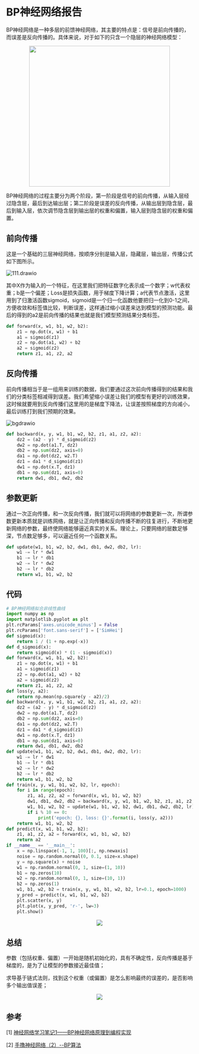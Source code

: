 # BP神经网络报告

BP神经网络是一种多层的前馈神经网络，其主要的特点是：信号是前向传播的，而误差是反向传播的。具体来说，对于如下的只含一个隐层的神经网络模型：

<div align="middle"><image loading="lazy" src="https://picture-store-repository.oss-cn-hangzhou.aliyuncs.com/blog/9602672-aac10bca9990f5ed.png" weight=400 height=380 align="middle"></div>

BP神经网络的过程主要分为两个阶段，第一阶段是信号的前向传播，从输入层经过隐含层，最后到达输出层；第二阶段是误差的反向传播，从输出层到隐含层，最后到输入层，依次调节隐含层到输出层的权重和偏置，输入层到隐含层的权重和偏置。

## 前向传播

这是一个基础的三层神经网络，按顺序分别是输入层，隐藏层，输出层，传播公式如下图所示。

![111.drawio](https://picture-store-repository.oss-cn-hangzhou.aliyuncs.com/blog/111.drawio.png)

其中X作为输入的一个特征，在这里我们把特征数字化表示成一个数字；w代表权重；b是一个偏差；Loss是损失函数，用于梯度下降计算；a代表节点激活，这里用到了归激活函数sigmoid，sigmoid是一个归一化函数他要把归一化到0-1之间，方便收敛和标签值比较，判断误差，这样通过缩小误差来达到模型的预测功能。最后的得到的a2是前向传播的结果也就是我们模型预测结果分类标签。

```python
def forward(x, w1, b1, w2, b2):
    z1 = np.dot(x, w1) + b1
    a1 = sigmoid(z1)
    z2 = np.dot(a1, w2) + b2
    a2 = sigmoid(z2)
    return z1, a1, z2, a2
```

## 反向传播

前向传播相当于是一组用来训练的数据，我们要通过这次前向传播得到的结果和我们的分类标签相减得到误差。我们希望缩小误差让我们的模型有更好的训练效果，这时候就要用到反向传播们这里用的是梯度下降法，让误差按照梯度的方向减小，最后训练打到我们预期的效果。

![bgdrawio](https://picture-store-repository.oss-cn-hangzhou.aliyuncs.com/blog/bgdrawio.png)

```python
def backward(x, y, w1, b1, w2, b2, z1, a1, z2, a2):
    dz2 = (a2 - y) * d_sigmoid(z2)
    dw2 = np.dot(a1.T, dz2)
    db2 = np.sum(dz2, axis=0)
    da1 = np.dot(dz2, w2.T)
    dz1 = da1 * d_sigmoid(z1)
    dw1 = np.dot(x.T, dz1)
    db1 = np.sum(dz1, axis=0)
    return dw1, db1, dw2, db2
```

## 参数更新

通过一次正向传播，和一次反向传播，我们就可以将网络的参数更新一次，所谓参数更新本质就是训练网络，就是让正向传播和反向传播不断的往复进行，不断地更新网络的参数，最终使网络能够逼近真实的关系。理论上，只要网络的层数足够深，节点数足够多，可以逼近任何一个函数关系。

```python
def update(w1, b1, w2, b2, dw1, db1, dw2, db2, lr):
    w1 -= lr * dw1
    b1 -= lr * db1
    w2 -= lr * dw2
    b2 -= lr * db2
    return w1, b1, w2, b2
```

## 代码

```python
# BP神经网络拟合非线性曲线
import numpy as np
import matplotlib.pyplot as plt
plt.rcParams['axes.unicode_minus'] = False
plt.rcParams['font.sans-serif'] = ['SimHei']
def sigmoid(x):
    return 1 / (1 + np.exp(-x))
def d_sigmoid(x):
    return sigmoid(x) * (1 - sigmoid(x))
def forward(x, w1, b1, w2, b2):
    z1 = np.dot(x, w1) + b1
    a1 = sigmoid(z1)
    z2 = np.dot(a1, w2) + b2
    a2 = sigmoid(z2)
    return z1, a1, z2, a2
def loss(y, a2):
    return np.mean(np.square(y - a2)/2)
def backward(x, y, w1, b1, w2, b2, z1, a1, z2, a2):
    dz2 = (a2 - y) * d_sigmoid(z2)
    dw2 = np.dot(a1.T, dz2)
    db2 = np.sum(dz2, axis=0)
    da1 = np.dot(dz2, w2.T)
    dz1 = da1 * d_sigmoid(z1)
    dw1 = np.dot(x.T, dz1)
    db1 = np.sum(dz1, axis=0)
    return dw1, db1, dw2, db2
def update(w1, b1, w2, b2, dw1, db1, dw2, db2, lr):
    w1 -= lr * dw1
    b1 -= lr * db1
    w2 -= lr * dw2
    b2 -= lr * db2
    return w1, b1, w2, b2
def train(x, y, w1, b1, w2, b2, lr, epoch):
    for i in range(epoch):
        z1, a1, z2, a2 = forward(x, w1, b1, w2, b2)
        dw1, db1, dw2, db2 = backward(x, y, w1, b1, w2, b2, z1, a1, z2, a2)
        w1, b1, w2, b2 = update(w1, b1, w2, b2, dw1, db1, dw2, db2, lr)
        if i % 10 == 0:
            print('epoch: {}, loss: {}'.format(i, loss(y, a2)))
    return w1, b1, w2, b2
def predict(x, w1, b1, w2, b2):
    z1, a1, z2, a2 = forward(x, w1, b1, w2, b2)
    return a2
if __name__ == '__main__':
    x = np.linspace(-1, 1, 100)[:, np.newaxis]
    noise = np.random.normal(0, 0.1, size=x.shape)
    y = np.square(x) + noise
    w1 = np.random.normal(0, 1, size=(1, 10))
    b1 = np.zeros(10)
    w2 = np.random.normal(0, 1, size=(10, 1))
    b2 = np.zeros(1)
    w1, b1, w2, b2 = train(x, y, w1, b1, w2, b2, lr=0.1, epoch=1000)
    y_pred = predict(x, w1, b1, w2, b2)
    plt.scatter(x, y)
    plt.plot(x, y_pred, 'r-', lw=3)
    plt.show()
```

<div align="middle"><image loading="lazy" src="https://picture-store-repository.oss-cn-hangzhou.aliyuncs.com/blog/Figure_1.png" align="middle"></div>

## 总结

参数（包括权重、偏置）一开始是随机初始化的，具有不确定性，反向传播是基于梯度的，是为了让模型的参数接近最佳值；

求导基于链式法则，找到这个权重（或偏置）是怎么影响最终的误差的，是否影响多个输出值误差；

<div align="middle"><image align="middle" src="https://picture-store-repository.oss-cn-hangzhou.aliyuncs.com/blog/BP%E7%A5%9E%E7%BB%8F%E7%BD%91%E7%BB%9C.drawio.png"></div>

## 参考

[1] [神经网络学习笔记1——BP神经网络原理到编程实现](https://blog.csdn.net/weixin_56619527/article/details/122483942)

[2] [手撸神经网络（2）--BP算法](https://zhuanlan.zhihu.com/p/411997259)
